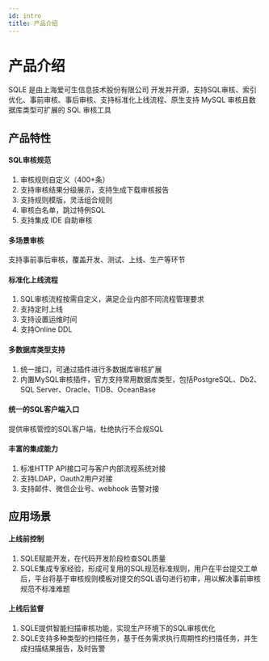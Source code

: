```yaml
---
id: intro
title: 产品介绍
---
```

# 产品介绍
SQLE 是由上海爱可生信息技术股份有限公司 开发并开源，支持SQL审核、索引优化、事前审核、事后审核、支持标准化上线流程、原生支持 MySQL 审核且数据库类型可扩展的 SQL 审核工具

## 产品特性
#### SQL审核规范
1. 审核规则自定义（400+条）
2. 支持审核结果分级展示，支持生成下载审核报告
2. 支持规则模版，灵活组合规则
3. 审核白名单，跳过特例SQL
4. 支持集成 IDE 自助审核

#### 多场景审核
支持事前事后审核，覆盖开发、测试、上线、生产等环节

#### 标准化上线流程
1. SQL审核流程按需自定义，满足企业内部不同流程管理要求
2. 支持定时上线
3. 支持设置运维时间
4. 支持Online DDL

#### 多数据库类型支持
1. 统一接口，可通过插件进行多数据库审核扩展
2. 内置MySQL审核插件，官方支持常用数据库类型，包括PostgreSQL、Db2、SQL Server、Oracle、TiDB、OceanBase

#### 统一的SQL客户端入口
提供审核管控的SQL客户端，杜绝执行不合规SQL

#### 丰富的集成能力
1. 标准HTTP API接口可与客户内部流程系统对接
2. 支持LDAP，Oauth2用户对接
3. 支持邮件、微信企业号、webhook 告警对接

## 应用场景
#### 上线前控制
1. SQLE赋能开发，在代码开发阶段检查SQL质量 
2. SQLE集成专家经验，形成可复用的SQL规范标准规则，用户在平台提交工单后，平台将基于审核规则模板对提交的SQL语句进行初审，用以解决事前审核规范不标准难题

#### 上线后监督
1. SQLE提供智能扫描审核功能，实现生产环境下的SQL审核优化 
2. SQLE支持多种类型的扫描任务，基于任务需求执行周期性的扫描任务，并生成扫描结果报告，及时告警